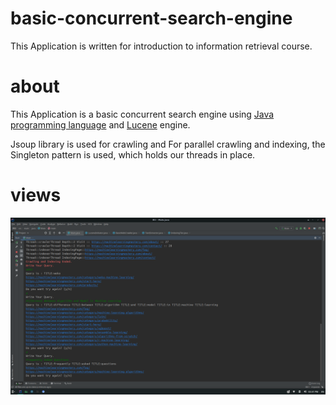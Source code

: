 # basic-concurrent-search-engine

This Application is written for introduction to information retrieval course.

# about

This Application is a basic concurrent search engine using [Java programming language](https://www.java.com/en/) and [Lucene](https://lucene.apache.org/) engine.

Jsoup library is used for crawling and For parallel crawling and indexing, the Singleton pattern is used, which holds our threads in place.

# views



![](query.png)

